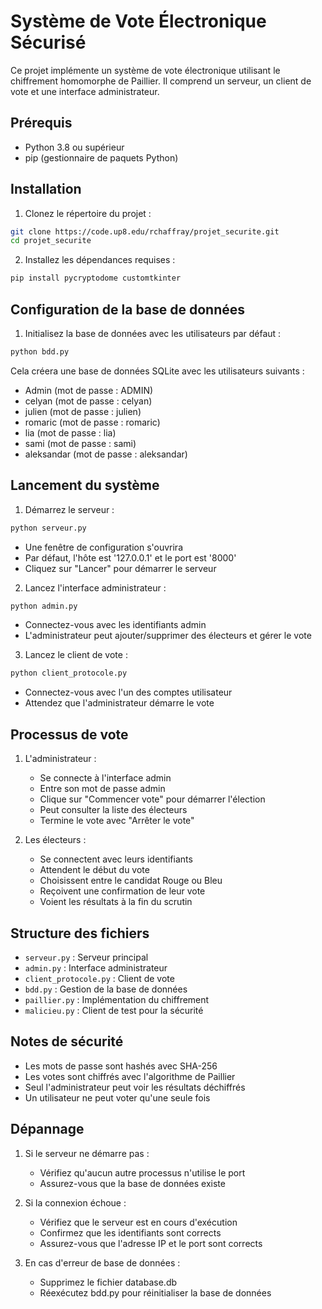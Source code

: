 # Système de Vote Électronique Sécurisé

Ce projet implémente un système de vote électronique utilisant le chiffrement homomorphe de Paillier. Il comprend un serveur, un client de vote et une interface administrateur.

## Prérequis

- Python 3.8 ou supérieur
- pip (gestionnaire de paquets Python)

## Installation

1. Clonez le répertoire du projet :
```bash
git clone https://code.up8.edu/rchaffray/projet_securite.git
cd projet_securite
```

2. Installez les dépendances requises :
```bash
pip install pycryptodome customtkinter
```

## Configuration de la base de données

1. Initialisez la base de données avec les utilisateurs par défaut :
```bash
python bdd.py
```

Cela créera une base de données SQLite avec les utilisateurs suivants :
- Admin (mot de passe : ADMIN)
- celyan (mot de passe : celyan)
- julien (mot de passe : julien)
- romaric (mot de passe : romaric)
- lia (mot de passe : lia)
- sami (mot de passe : sami)
- aleksandar (mot de passe : aleksandar)

## Lancement du système

1. Démarrez le serveur :
```bash
python serveur.py
```
- Une fenêtre de configuration s'ouvrira
- Par défaut, l'hôte est '127.0.0.1' et le port est '8000'
- Cliquez sur "Lancer" pour démarrer le serveur

2. Lancez l'interface administrateur :
```bash
python admin.py
```
- Connectez-vous avec les identifiants admin
- L'administrateur peut ajouter/supprimer des électeurs et gérer le vote

3. Lancez le client de vote :
```bash
python client_protocole.py
```
- Connectez-vous avec l'un des comptes utilisateur
- Attendez que l'administrateur démarre le vote

## Processus de vote

1. L'administrateur :
   - Se connecte à l'interface admin
   - Entre son mot de passe admin
   - Clique sur "Commencer vote" pour démarrer l'élection
   - Peut consulter la liste des électeurs
   - Termine le vote avec "Arrêter le vote"

2. Les électeurs :
   - Se connectent avec leurs identifiants
   - Attendent le début du vote
   - Choisissent entre le candidat Rouge ou Bleu
   - Reçoivent une confirmation de leur vote
   - Voient les résultats à la fin du scrutin

## Structure des fichiers

- `serveur.py` : Serveur principal
- `admin.py` : Interface administrateur
- `client_protocole.py` : Client de vote
- `bdd.py` : Gestion de la base de données
- `paillier.py` : Implémentation du chiffrement
- `malicieu.py` : Client de test pour la sécurité

## Notes de sécurité

- Les mots de passe sont hashés avec SHA-256
- Les votes sont chiffrés avec l'algorithme de Paillier
- Seul l'administrateur peut voir les résultats déchiffrés
- Un utilisateur ne peut voter qu'une seule fois

## Dépannage

1. Si le serveur ne démarre pas :
   - Vérifiez qu'aucun autre processus n'utilise le port
   - Assurez-vous que la base de données existe

2. Si la connexion échoue :
   - Vérifiez que le serveur est en cours d'exécution
   - Confirmez que les identifiants sont corrects
   - Assurez-vous que l'adresse IP et le port sont corrects

3. En cas d'erreur de base de données :
   - Supprimez le fichier database.db
   - Réexécutez bdd.py pour réinitialiser la base de données

